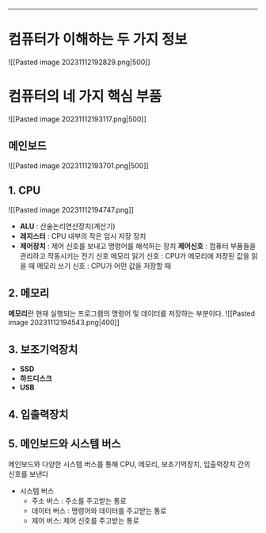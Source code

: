 ***
# 컴퓨터가 이해하는 두 가지 정보
![[Pasted image 20231112192829.png|500]]

# 컴퓨터의 네 가지 핵심 부품
![[Pasted image 20231112193117.png|500]]
## 메인보드
![[Pasted image 20231112193701.png|500]]
## 1. CPU
![[Pasted image 20231112194747.png]]
- **ALU** : 산술논리연산장치(계산기)
- **레지스터** : CPU 내부의 작은 임시 저장 장치
- **제어장치** : 제어 신호를 보내고 명령어를 해석하는 장치
	**제어신호** : 컴퓨터 부품들을 관리하고 작동시키는 전기 신호
	메모리 읽기 신호 : CPU가 메모리에 저장된 값을 읽을 때
	메모리 쓰기 신호 : CPU가 어떤 값을 저장할 때
## 2. 메모리
**메모리**란 현재 실행되는 프로그램의 명령어 및 데이터를 저장하는 부분이다.
![[Pasted image 20231112194543.png|400]]
## 3. 보조기억장치
- **SSD**
- **하드디스크**
- **USB**
## 4. 입출력장치
## 5. 메인보드와 시스템 버스
메인보드와 다양한 시스템 버스를 통해 CPU, 메모리, 보조기억장치, 입출력장치 간의 신호를 보낸다
- 시스템 버스
	- 주소 버스 : 주소를 주고받는 통로
	- 데이터 버스 : 명령어와 데이터를 주고받는 통로
	- 제어 버스: 제어 신호를 주고받는 통로


